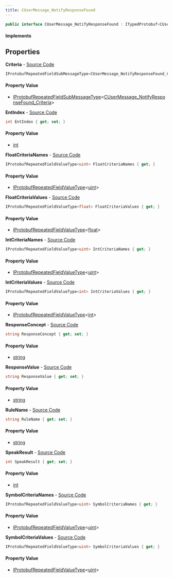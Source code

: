 ```yaml
---
title: CUserMessage_NotifyResponseFound
---
```


```csharp
public interface CUserMessage_NotifyResponseFound : ITypedProtobuf<CUserMessage_NotifyResponseFound>, INativeHandle, INetMessage<CUserMessage_NotifyResponseFound>, IDisposable
```

#### Implements

## Properties

**Criteria** - [Source Code](https://github.com/swiftly-solution/swiftlys2/blob/main/managed/src/SwiftlyS2.Generated/Protobufs/Interfaces/CUserMessage_NotifyResponseFound.cs#L30)

```csharp
IProtobufRepeatedFieldSubMessageType<CUserMessage_NotifyResponseFound_Criteria> Criteria { get; }
```

#### Property Value

- [IProtobufRepeatedFieldSubMessageType](/docs/api/shared/netmessages/iprotobufrepeatedfieldsubmessagetype-1)<[CUserMessage_NotifyResponseFound_Criteria](/docs/api/shared/protobufdefinitions/cusermessage_notifyresponsefound_criteria)>

**EntIndex** - [Source Code](https://github.com/swiftly-solution/swiftlys2/blob/main/managed/src/SwiftlyS2.Generated/Protobufs/Interfaces/CUserMessage_NotifyResponseFound.cs#L18)

```csharp
int EntIndex { get; set; }
```

#### Property Value

- [int](https://learn.microsoft.com/dotnet/api/system.int32)

**FloatCriteriaNames** - [Source Code](https://github.com/swiftly-solution/swiftlys2/blob/main/managed/src/SwiftlyS2.Generated/Protobufs/Interfaces/CUserMessage_NotifyResponseFound.cs#L39)

```csharp
IProtobufRepeatedFieldValueType<uint> FloatCriteriaNames { get; }
```

#### Property Value

- [IProtobufRepeatedFieldValueType](/docs/api/shared/netmessages/iprotobufrepeatedfieldvaluetype-1)<[uint](https://learn.microsoft.com/dotnet/api/system.uint32)>

**FloatCriteriaValues** - [Source Code](https://github.com/swiftly-solution/swiftlys2/blob/main/managed/src/SwiftlyS2.Generated/Protobufs/Interfaces/CUserMessage_NotifyResponseFound.cs#L42)

```csharp
IProtobufRepeatedFieldValueType<float> FloatCriteriaValues { get; }
```

#### Property Value

- [IProtobufRepeatedFieldValueType](/docs/api/shared/netmessages/iprotobufrepeatedfieldvaluetype-1)<[float](https://learn.microsoft.com/dotnet/api/system.single)>

**IntCriteriaNames** - [Source Code](https://github.com/swiftly-solution/swiftlys2/blob/main/managed/src/SwiftlyS2.Generated/Protobufs/Interfaces/CUserMessage_NotifyResponseFound.cs#L33)

```csharp
IProtobufRepeatedFieldValueType<uint> IntCriteriaNames { get; }
```

#### Property Value

- [IProtobufRepeatedFieldValueType](/docs/api/shared/netmessages/iprotobufrepeatedfieldvaluetype-1)<[uint](https://learn.microsoft.com/dotnet/api/system.uint32)>

**IntCriteriaValues** - [Source Code](https://github.com/swiftly-solution/swiftlys2/blob/main/managed/src/SwiftlyS2.Generated/Protobufs/Interfaces/CUserMessage_NotifyResponseFound.cs#L36)

```csharp
IProtobufRepeatedFieldValueType<int> IntCriteriaValues { get; }
```

#### Property Value

- [IProtobufRepeatedFieldValueType](/docs/api/shared/netmessages/iprotobufrepeatedfieldvaluetype-1)<[int](https://learn.microsoft.com/dotnet/api/system.int32)>

**ResponseConcept** - [Source Code](https://github.com/swiftly-solution/swiftlys2/blob/main/managed/src/SwiftlyS2.Generated/Protobufs/Interfaces/CUserMessage_NotifyResponseFound.cs#L27)

```csharp
string ResponseConcept { get; set; }
```

#### Property Value

- [string](https://learn.microsoft.com/dotnet/api/system.string)

**ResponseValue** - [Source Code](https://github.com/swiftly-solution/swiftlys2/blob/main/managed/src/SwiftlyS2.Generated/Protobufs/Interfaces/CUserMessage_NotifyResponseFound.cs#L24)

```csharp
string ResponseValue { get; set; }
```

#### Property Value

- [string](https://learn.microsoft.com/dotnet/api/system.string)

**RuleName** - [Source Code](https://github.com/swiftly-solution/swiftlys2/blob/main/managed/src/SwiftlyS2.Generated/Protobufs/Interfaces/CUserMessage_NotifyResponseFound.cs#L21)

```csharp
string RuleName { get; set; }
```

#### Property Value

- [string](https://learn.microsoft.com/dotnet/api/system.string)

**SpeakResult** - [Source Code](https://github.com/swiftly-solution/swiftlys2/blob/main/managed/src/SwiftlyS2.Generated/Protobufs/Interfaces/CUserMessage_NotifyResponseFound.cs#L51)

```csharp
int SpeakResult { get; set; }
```

#### Property Value

- [int](https://learn.microsoft.com/dotnet/api/system.int32)

**SymbolCriteriaNames** - [Source Code](https://github.com/swiftly-solution/swiftlys2/blob/main/managed/src/SwiftlyS2.Generated/Protobufs/Interfaces/CUserMessage_NotifyResponseFound.cs#L45)

```csharp
IProtobufRepeatedFieldValueType<uint> SymbolCriteriaNames { get; }
```

#### Property Value

- [IProtobufRepeatedFieldValueType](/docs/api/shared/netmessages/iprotobufrepeatedfieldvaluetype-1)<[uint](https://learn.microsoft.com/dotnet/api/system.uint32)>

**SymbolCriteriaValues** - [Source Code](https://github.com/swiftly-solution/swiftlys2/blob/main/managed/src/SwiftlyS2.Generated/Protobufs/Interfaces/CUserMessage_NotifyResponseFound.cs#L48)

```csharp
IProtobufRepeatedFieldValueType<uint> SymbolCriteriaValues { get; }
```

#### Property Value

- [IProtobufRepeatedFieldValueType](/docs/api/shared/netmessages/iprotobufrepeatedfieldvaluetype-1)<[uint](https://learn.microsoft.com/dotnet/api/system.uint32)>

